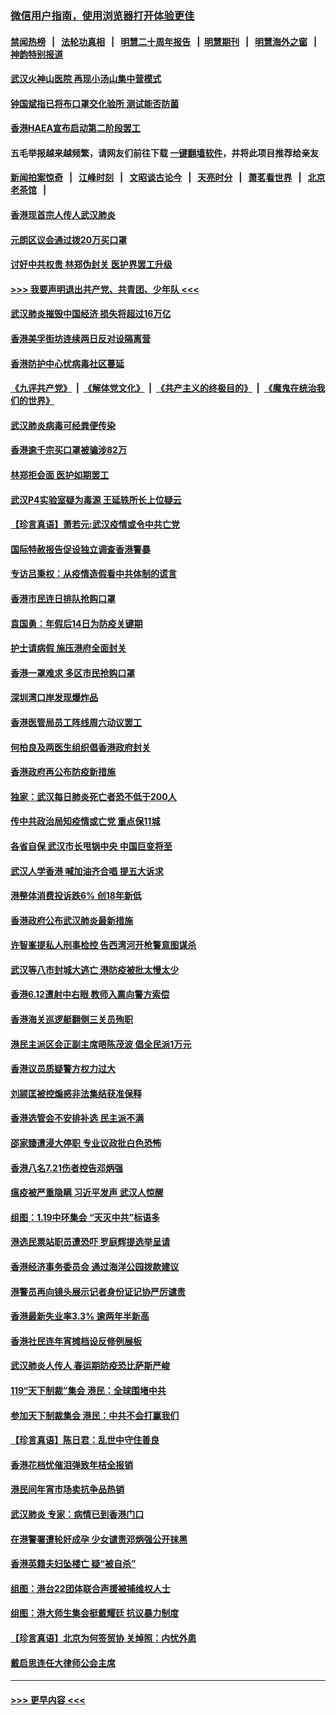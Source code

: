 ### [微信用户指南，使用浏览器打开体验更佳](https://github.com/gfw-breaker/banned-news1/blob/master/indexes/wechat-guide.md?t=0)
#### [禁闻热榜](热点新闻.md?t=0)  &nbsp;&nbsp;|&nbsp;&nbsp; [法轮功真相](https://github.com/gfw-breaker/truth/blob/master/README.md?t=0) &nbsp;&nbsp;|&nbsp;&nbsp; [明慧二十周年报告](https://github.com/gfw-breaker/mh-reports/blob/master/README.md?t=0) &nbsp;&nbsp;|&nbsp;&nbsp;[明慧期刊](https://github.com/gfw-breaker/mh-qikan) &nbsp;&nbsp;|&nbsp;&nbsp; [明慧海外之窗](https://github.com/gfw-breaker/mh-news/blob/master/README.md?t=0) &nbsp;&nbsp;|&nbsp;&nbsp; [神韵特别报道](https://github.com/gfw-breaker/mh-news/blob/master/shenyun.md?t=0)
#### [武汉火神山医院 再现小汤山集中营模式](../pages/nsc415/n11844763.md?t=02050811) 
#### [钟国斌指已将布口罩交化验所 测试能否防菌](../pages/nsc415/n11842783.md?t=02050811) 
#### [香港HAEA宣布启动第二阶段罢工](../pages/nsc415/n11842723.md?t=02050811) 
#### 五毛举报越来越频繁，请网友们前往下载 [一键翻墙软件](https://github.com/gfw-breaker/ssr-accounts)，并将此项目推荐给亲友
#### [新闻拍案惊奇](https://github.com/gfw-breaker/banned-news1/blob/master/pages/link4.md) &nbsp;&nbsp;|&nbsp;&nbsp; [江峰时刻](https://github.com/gfw-breaker/banned-news1/blob/master/pages/link4.md) &nbsp;&nbsp;|&nbsp;&nbsp; [文昭谈古论今](https://github.com/gfw-breaker/banned-news1/blob/master/pages/link4.md) &nbsp;&nbsp;|&nbsp;&nbsp; [天亮时分](https://github.com/gfw-breaker/banned-news1/blob/master/pages/link4.md) &nbsp;&nbsp;|&nbsp;&nbsp; [萧茗看世界](https://github.com/gfw-breaker/banned-news1/blob/master/pages/link4.md) &nbsp;&nbsp;|&nbsp;&nbsp; [北京老茶馆](https://github.com/gfw-breaker/banned-news1/blob/master/pages/link4.md) &nbsp;&nbsp;|&nbsp;&nbsp; 
#### [香港现首宗人传人武汉肺炎](../pages/nsc415/n11842766.md?t=02050811) 
#### [元朗区议会通过拨20万买口罩](../pages/nsc415/n11842754.md?t=02050811) 
#### [讨好中共权贵 林郑伪封关 医护界罢工升级](../pages/nsc415/n11842359.md?t=02050811) 
#### [>>> 我要声明退出共产党、共青团、少年队 <<<](https://github.com/begood0513/goodnews/blob/master/quit/letter.md) 
#### [武汉肺炎摧毁中国经济 损失将超过16万亿](../pages/nsc415/n11839723.md?t=02050811) 
#### [香港美孚街坊连续两日反对设隔离营](../pages/nsc415/n11839962.md?t=02050811) 
#### [香港防护中心忧病毒社区蔓延](../pages/nsc415/n11839933.md?t=02050811) 
#### [《九评共产党》](https://github.com/begood0513/9ping.md/blob/master/README.md) &nbsp;|&nbsp; [《解体党文化》](../../../../jtdwh.md/blob/master/README.md)  &nbsp;|&nbsp; [《共产主义的终极目的》](../../../../gczydzjmd.md/blob/master/README.md) &nbsp;|&nbsp; [《魔鬼在统治我们的世界》](../../../../mgztzwmdsj.md/blob/master/README.md) 
#### [武汉肺炎病毒可经粪便传染](../pages/nsc415/n11839939.md?t=02050811) 
#### [香港逾千宗买口罩被骗涉82万](../pages/nsc415/n11839914.md?t=02050811) 
#### [林郑拒会面 医护如期罢工](../pages/nsc415/n11839892.md?t=02050811) 
#### [武汉P4实验室疑为毒源 王延轶所长上位疑云](../pages/nsc415/n11835543.md?t=02050811) 
#### [【珍言真语】萧若元:武汉疫情或令中共亡党](../pages/nsc415/n11829394.md?t=02050811) 
#### [国际特赦报告促设独立调查香港警暴](../pages/nsc415/n11833845.md?t=02050811) 
#### [专访吕秉权：从疫情造假看中共体制的谎言](../pages/nsc415/n11833813.md?t=02050811) 
#### [香港市民连日排队抢购口罩](../pages/nsc415/n11833794.md?t=02050811) 
#### [袁国勇：年假后14日为防疫关键期](../pages/nsc415/n11831088.md?t=02050811) 
#### [护士请病假 施压港府全面封关](../pages/nsc415/n11831030.md?t=02050811) 
#### [香港一罩难求 多区市民抢购口罩](../pages/nsc415/n11831002.md?t=02050811) 
#### [深圳湾口岸发现爆炸品](../pages/nsc415/n11828802.md?t=02050811) 
#### [香港医管局员工阵线周六动议罢工](../pages/nsc415/n11828762.md?t=02050811) 
#### [何柏良及两医生组织倡香港政府封关](../pages/nsc415/n11828749.md?t=02050811) 
#### [香港政府再公布防疫新措施](../pages/nsc415/n11828716.md?t=02050811) 
#### [独家：武汉每日肺炎死亡者恐不低于200人](../pages/nsc415/n11828240.md?t=02050811) 
#### [传中共政治局知疫情或亡党 重点保11城](../pages/nsc415/n11828145.md?t=02050811) 
#### [各省自保 武汉市长甩锅中央 中国巨变将至](../pages/nsc415/n11828021.md?t=02050811) 
#### [武汉人学香港 喊加油齐合唱 提五大诉求](../pages/nsc415/n11827046.md?t=02050811) 
#### [港整体消费投诉跌6% 创18年新低](../pages/nsc415/n11817280.md?t=02050811) 
#### [香港政府公布武汉肺炎最新措施](../pages/nsc415/n11817152.md?t=02050811) 
#### [许智峯提私人刑事检控 告西湾河开枪警意图谋杀](../pages/nsc415/n11817132.md?t=02050811) 
#### [武汉等八市封城大逃亡 港防疫被批太慢太少](../pages/nsc415/n11817058.md?t=02050811) 
#### [香港6.12遭射中右眼 教师入禀向警方索偿](../pages/nsc415/n11814678.md?t=02050811) 
#### [香港海关巡逻艇翻侧三关员殉职](../pages/nsc415/n11814604.md?t=02050811) 
#### [港民主派区会正副主席晤陈茂波 倡全民派1万元](../pages/nsc415/n11814582.md?t=02050811) 
#### [香港议员质疑警方权力过大](../pages/nsc415/n11814560.md?t=02050811) 
#### [刘颕匡被控煽惑非法集结获准保释](../pages/nsc415/n11811727.md?t=02050811) 
#### [香港选管会不安排补选 民主派不满](../pages/nsc415/n11811691.md?t=02050811) 
#### [邵家臻遭浸大停职 专业议政批白色恐怖](../pages/nsc415/n11811670.md?t=02050811) 
#### [香港八名7.21伤者控告邓炳强](../pages/nsc415/n11811623.md?t=02050811) 
#### [瘟疫被严重隐瞒 习近平发声 武汉人惊醒](../pages/nsc415/n11811186.md?t=02050811) 
#### [组图：1.19中环集会 “天灭中共”标语多](../pages/nsc415/n11809514.md?t=02050811) 
#### [港选民票站职员遭恐吓 罗庭辉提选举呈请](../pages/nsc415/n11808914.md?t=02050811) 
#### [香港经济事务委员会 通过海洋公园拨款建议](../pages/nsc415/n11808906.md?t=02050811) 
#### [港警员再向镜头展示记者身份证记协严厉谴责](../pages/nsc415/n11808888.md?t=02050811) 
#### [香港最新失业率3.3% 逾两年半新高](../pages/nsc415/n11808887.md?t=02050811) 
#### [香港社民连年宵摊档设反修例展板](../pages/nsc415/n11808857.md?t=02050811) 
#### [武汉肺炎人传人 春运期防疫恐比萨斯严峻](../pages/nsc415/n11808739.md?t=02050811) 
#### [119“天下制裁”集会 港民：全球围堵中共](../pages/nsc415/n11806318.md?t=02050811) 
#### [参加天下制裁集会 港民：中共不会打赢我们](../pages/nsc415/n11806596.md?t=02050811) 
#### [【珍言真语】陈日君：乱世中守住善良](../pages/nsc415/n11806247.md?t=02050811) 
#### [香港花档忧催泪弹致年桔全报销](../pages/nsc415/n11806130.md?t=02050811) 
#### [港民间年宵市场卖抗争品热销](../pages/nsc415/n11806073.md?t=02050811) 
#### [武汉肺炎 专家：病情已到香港门口](../pages/nsc415/n11806020.md?t=02050811) 
#### [在港警署遭轮奸成孕 少女谴责邓炳强公开抹黑](../pages/nsc415/n11805981.md?t=02050811) 
#### [香港英籍夫妇坠楼亡 疑“被自杀”](../pages/nsc415/n11805937.md?t=02050811) 
#### [组图：港台22团体联合声援被捕维权人士](../pages/nsc415/n11801834.md?t=02050811) 
#### [组图：港大师生集会挺戴耀廷 抗议暴力制度](../pages/nsc415/n11799298.md?t=02050811) 
#### [【珍言真语】北京为何签贸协 关焯照：内忧外患](../pages/nsc415/n11799790.md?t=02050811) 
#### [戴启思连任大律师公会主席](../pages/nsc415/n11799306.md?t=02050811) 

----
#### [ >>> 更早内容 <<< ](../indexes/nsc415-earlier.md)
